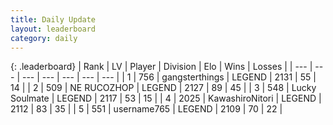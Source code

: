 ```yaml
---
title: Daily Update
layout: leaderboard
category: daily
---
```


{: .leaderboard}
| Rank | LV | Player | Division | Elo | Wins | Losses |
| --- | --- | --- | --- | --- | --- | --- |
| <span data-change="0">1</span> | 756 | <span title="ID: 92077">gangsterthings</span> | LEGEND | <span data-change="20">2131</span> | <span data-change="3">55</span> | <span data-change="0">14</span> |
| <span data-change="8">2</span> | 509 | <span title="ID: 335720">NE RUCOZHOP</span> | LEGEND | <span data-change="95">2127</span> | <span data-change="36">89</span> | <span data-change="9">45</span> |
| <span data-change="3">3</span> | 548 | <span title="ID: 518429">Lucky Soulmate</span> | LEGEND | <span data-change="43">2117</span> | <span data-change="9">53</span> | <span data-change="1">15</span> |
| <span data-change="-2">4</span> | 2025 | <span title="ID: 164871">KawashiroNitori</span> | LEGEND | <span data-change="5">2112</span> | <span data-change="3">83</span> | <span data-change="1">35</span> |
| <span data-change="-2">5</span> | 551 | <span title="ID: 188640">username765</span> | LEGEND | <span data-change="9">2109</span> | <span data-change="1">70</span> | <span data-change="0">22</span> |